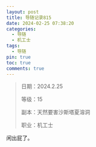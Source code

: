 ```yaml
---
layout: post
title: 导随记录815
date: 2024-02-25 07:38:20
categories:
  - 导随
  - 机工士
tags:
  - 导随
pin: true
toc: true
comments: true
---
```

> 日期：2024.2.25
>
> 等级：15
>
> 副本：天然要害沙斯塔夏溶洞
>
> 职业：机工士

闲出屁了。